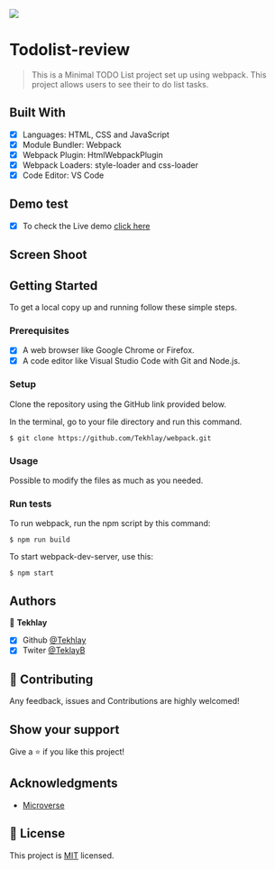 ![](https://img.shields.io/badge/Microverse-blueviolet)

# Todolist-review

> This is a Minimal TODO List project set up using webpack. This project allows users to see their to do list tasks.

## Built With

- [x] Languages: HTML, CSS and JavaScript
- [x] Module Bundler: Webpack
- [x] Webpack Plugin: HtmlWebpackPlugin
- [x] Webpack Loaders: style-loader and css-loader
- [x] Code Editor: VS Code

## Demo test

- [x] To check the Live demo [click here](https://tekhlay.github.io/TO-DO-List/dist/)

## Screen Shoot

## Getting Started

To get a local copy up and running follow these simple steps.

### Prerequisites

- [x] A web browser like Google Chrome or Firefox.
- [x] A code editor like Visual Studio Code with Git and Node.js.

### Setup

Clone the repository using the GitHub link provided below.

In the terminal, go to your file directory and run this command.

```
$ git clone https://github.com/Tekhlay/webpack.git
```

### Usage

Possible to modify the files as much as you needed.

### Run tests

To run webpack, run the npm script by this command:

```
$ npm run build
```

To start webpack-dev-server, use this:

```
$ npm start
```

## Authors

👤 **Tekhlay**

- [x] Github [@Tekhlay](https://github.com/Tekhlay)
- [x] Twiter [@TeklayB](https://twitter.com/TekhlayB12)

## 🤝 Contributing

Any feedback, issues and Contributions are highly welcomed!

## Show your support

Give a ⭐️ if you like this project!

## Acknowledgments

- [Microverse](https://www.microverse.org/)

## 📝 License

This project is [MIT](./MIT.md) licensed.
